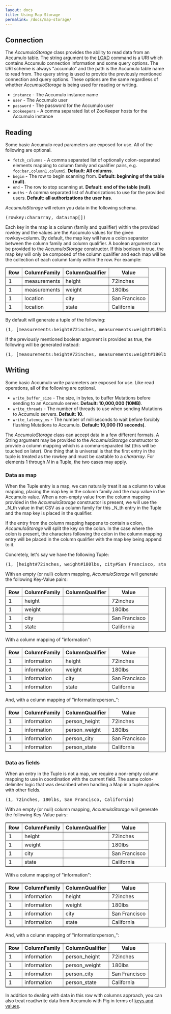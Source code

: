 ```yaml
---
layout: docs
title: Using Map Storage
permalink: /docs/map-storage/
---
```

## Connection

The _AccumuloStorage_ class provides the ability to read data from an Accumulo table. The string argument to the
[LOAD](http://pig.apache.org/docs/r0.12.0/basic.html#load) command is a URI which contains Accumulo connection
information and some query options. The URI scheme is always "accumulo" and the path is the Accumulo table name to read
from. The query string is used to provide the previously mentioned connection and query options. These options are the
same regardless of whether _AccumuloStorage_ is being used for reading or writing.

* `instance` - The Accumulo instance name
* `user` - The Accumulo user
* `password` - The password for the Accumulo user
* `zookeepers` -  A comma separated list of ZooKeeper hosts for the Accumulo instance

## Reading

Some basic Accumulo read parameters are exposed for use. All of the following are optional.

* `fetch_columns` - A comma separated list of optionally colon-separated elements mapping to column family and qualifier
pairs, e.g. `foo:bar,column1,column5`. **Default: All columns**.
* `begin` - The row to begin scanning from. **Default: beginning of the table (null)**.
* `end` - The row to stop scanning at. **Default: end of the table (null)**.
* `auths` - A comma separated list of Authorizations to use for the provided users. **Default: all authorizations the
user has**.

_AccumuloStorage_ will return you data in the following schema. 

<pre class="code">
(rowkey:<span class="type">chararray</span>, data:<span class="type">map[]</span>)
</pre>

Each key in the map is a column (family and qualifier) within the provided rowkey and the values are the Accumulo values for the given
rowkey+column. By default, the map key will have a colon separator between the column family and column qualifier. A
boolean argument can be provided to the _AccumuloStorage_ constructor. If this boolean is true, the map key will only be
composed of the column qualifier and each map will be the collection of each column family within the row. For example:

<table border="1">
    <tr><th>Row</th><th>ColumnFamily</th><th>ColumnQualifier</th><th>Value</th></tr>
    <tr><td>1</td><td>measurements</td><td>height</td><td>72inches</td></tr>
    <tr><td>1</td><td>measurements</td><td>weight</td><td>180lbs</td></tr>
    <tr><td>1</td><td>location</td><td>city</td><td>San Francisco</td></tr>
    <tr><td>1</td><td>location</td><td>state</td><td>California</td></tr>
</table>

By default will generate a tuple of the following:

<pre class="code">
(1, [measurements:height#72inches, measurements:weight#180lbs, location:city#San Francisco, location:state#California])
</pre>

If the previously mentioned boolean argument is provided as true, the following will be generated instead:

<pre class="code">
(1, [measurements:height#72inches, measurements:weight#180lbs], [location:city#San Francisco, location:state#California])
</pre>

## Writing

Some basic Accumulo write parameters are exposed for use. Like read operations, all of the following are optional.

* `write_buffer_size` - The size, in bytes, to buffer Mutations before sending to an Accumulo server. **Default:
10,000,000 (10MB)**.
* `write_threads` - The number of threads to use when sending Mutations to Accumulo servers. **Default: 10**.
* `write_latency_ms` - The number of milliseconds to wait before forcibly flushing Mutations to Accumulo. **Default:
10,000 (10 seconds)**.

The _AccumuloStorage_ class can accept data in a few different formats. A String argument may be provided to the
_AccumuloStorage_ constructor to provide a column mapping which is a comma-separated list (this will be touched on
later). One thing that is universal is that the first entry in the tuple is treated as the rowkey and must be
castable to a _chararray_. For elements 1 through _N_ in a Tuple, the two cases may apply.

### Data as map

When the Tuple entry is a map, we can naturally treat it as a column to value mapping, placing the map key in the column
family and the map value in the Accumulo value. When a non-empty value from the column mapping provided in the
_AccumuloStorage_ constructor is present, we will use the _N_th value in that CSV as a column family for this _N_th
entry in the Tuple and the map key is placed in the qualifier.

If the entry from the column mapping happens to contain a colon, _AccumuloStorage_ will split the key on the colon. In
the case where the colon is present, the characters following the colon in the column mapping entry will be placed in
the column qualifier with the map key being append to it.

Concretely, let's say we have the following Tuple:

<pre class="code">
(1, [height#72inches, weight#180lbs, city#San Francisco, state#California])
</pre>

With an empty (or null) column mapping, _AccumuloStorage_ will generate the following Key-Value pairs:

<table border="1">
    <tr><th>Row</th><th>ColumnFamily</th><th>ColumnQualifier</th><th>Value</th></tr>
    <tr><td>1</td><td>height</td><td></td><td>72inches</td></tr>
    <tr><td>1</td><td>weight</td><td></td><td>180lbs</td></tr>
    <tr><td>1</td><td>city</td><td></td><td>San Francisco</td></tr>
    <tr><td>1</td><td>state</td><td></td><td>California</td></tr>
</table>

With a column mapping of "information":

<table border="1">
    <tr><th>Row</th><th>ColumnFamily</th><th>ColumnQualifier</th><th>Value</th></tr>
    <tr><td>1</td><td>information</td><td>height</td><td>72inches</td></tr>
    <tr><td>1</td><td>information</td><td>weight</td><td>180lbs</td></tr>
    <tr><td>1</td><td>information</td><td>city</td><td>San Francisco</td></tr>
    <tr><td>1</td><td>information</td><td>state</td><td>California</td></tr>
</table>

And, with a column mapping of "information:person\_":

<table border="1">
    <tr><th>Row</th><th>ColumnFamily</th><th>ColumnQualifier</th><th>Value</th></tr>
    <tr><td>1</td><td>information</td><td>person_height</td><td>72inches</td></tr>
    <tr><td>1</td><td>information</td><td>person_weight</td><td>180lbs</td></tr>
    <tr><td>1</td><td>information</td><td>person_city</td><td>San Francisco</td></tr>
    <tr><td>1</td><td>information</td><td>person_state</td><td>California</td></tr>
</table>

### Data as fields 

When an entry in the Tuple is not a map, we require a non-empty column mapping to use in coordination with the current
field. The same colon-delimiter logic that was described when handling a Map in a tuple applies with other fields.

<pre class="code">
(1, 72inches, 180lbs, San Francisco, California)
</pre>

With an empty (or null) column mapping, _AccumuloStorage_ will generate the following Key-Value pairs:

<table border="1">
    <tr><th>Row</th><th>ColumnFamily</th><th>ColumnQualifier</th><th>Value</th></tr>
    <tr><td>1</td><td>height</td><td></td><td>72inches</td></tr>
    <tr><td>1</td><td>weight</td><td></td><td>180lbs</td></tr>
    <tr><td>1</td><td>city</td><td></td><td>San Francisco</td></tr>
    <tr><td>1</td><td>state</td><td></td><td>California</td></tr>
</table>

With a column mapping of "information":

<table border="1">
    <tr><th>Row</th><th>ColumnFamily</th><th>ColumnQualifier</th><th>Value</th></tr>
    <tr><td>1</td><td>information</td><td>height</td><td>72inches</td></tr>
    <tr><td>1</td><td>information</td><td>weight</td><td>180lbs</td></tr>
    <tr><td>1</td><td>information</td><td>city</td><td>San Francisco</td></tr>
    <tr><td>1</td><td>information</td><td>state</td><td>California</td></tr>
</table>

And, with a column mapping of "information:person\_":

<table border="1">
    <tr><th>Row</th><th>ColumnFamily</th><th>ColumnQualifier</th><th>Value</th></tr>
    <tr><td>1</td><td>information</td><td>person_height</td><td>72inches</td></tr>
    <tr><td>1</td><td>information</td><td>person_weight</td><td>180lbs</td></tr>
    <tr><td>1</td><td>information</td><td>person_city</td><td>San Francisco</td></tr>
    <tr><td>1</td><td>information</td><td>person_state</td><td>California</td></tr>
</table>

In addition to dealing with data in this row with columns approach, you can also treat read/write data from Accumulo
with Pig in terms of [keys and values](/docs/key-value-storage).

